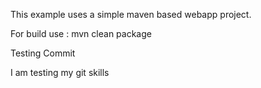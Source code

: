 This example uses a simple maven based webapp project.

For build use : mvn clean package

Testing Commit

I am testing my git skills
